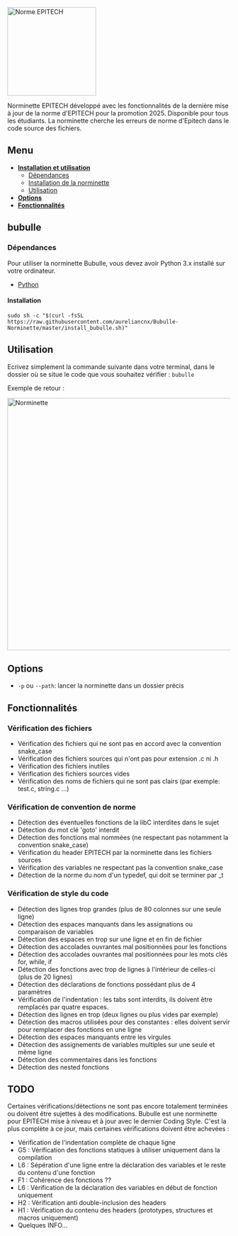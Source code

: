 [<img alt="Norme EPITECH" src="https://raw.githubusercontent.com/aureliancnx/Bubulle-Norminette/master/images/logo.png" width="200px"/>](https://github.com/aureliancnx/Bubulle-Norminette)

Norminette EPITECH développé avec les fonctionnalités de la dernière mise à jour de la norme d'EPITECH pour la promotion 2025. Disponible pour tous les étudiants.
La norminette cherche les erreurs de norme d'Epitech dans le code source des fichiers.

## Menu

* __[Installation et utilisation](#bubulle)__
  * [Dépendances](#dépendances)
  * [Installation de la norminette](#installation)
  * [Utilisation](#utilisation)
* __[Options](#options)__
* __[Fonctionnalités](#features)__

## bubulle

### Dépendances
  Pour utiliser la norminette Bubulle, vous devez avoir Python 3.x installé sur votre ordinateur.
 - [Python](https://python.com)

#### Installation
```
sudo sh -c "$(curl -fsSL https://raw.githubusercontent.com/aureliancnx/Bubulle-Norminette/master/install_bubulle.sh)"
```
## Utilisation

  Ecrivez simplement la commande suivante dans votre terminal, dans le dossier où se situe le code que vous souhaitez vérifier : 
 `bubulle`
 
 Exemple de retour :

[<img alt="Norminette" src="https://raw.githubusercontent.com/aureliancnx/Bubulle-Norminette/master/images/example1.png" width="570px"/>](https://github.com/aureliancnx/Bubulle-Norminette)

## Options

 - `-p` ou `--path`: lancer la norminette dans un dossier précis

## Fonctionnalités

### Vérification des fichiers
 - Vérification des fichiers qui ne sont pas en accord avec la convention snake_case
 - Vérification des fichiers sources qui n'ont pas pour extension .c ni .h
 - Vérification des fichiers inutiles
 - Vérification des fichiers sources vides
 - Vérification des noms de fichiers qui ne sont pas clairs (par exemple: test.c, string.c ...)
 
### Vérification de convention de norme

 - Détection des éventuelles fonctions de la libC interdites dans le sujet
 - Détection du mot clé 'goto' interdit
 - Détection des fonctions mal nommées (ne respectant pas notamment la convention snake_case)
 - Vérification du header EPITECH par la norminette dans les fichiers sources
 - Vérification des variables ne respectant pas la convention snake_case
 - Détection de la norme du nom d'un typedef, qui doit se terminer par _t

### Vérification de style du code

 - Détection des lignes trop grandes (plus de 80 colonnes sur une seule ligne)
 - Détection des espaces manquants dans les assignations ou comparaison de variables
 - Détection des espaces en trop sur une ligne et en fin de fichier
 - Détection des accolades ouvrantes mal positionnées pour les fonctions
 - Détection des accolades ouvrantes mal positionnées pour les mots clés for, while, if
 - Détection des fonctions avec trop de lignes à l'intérieur de celles-ci (plus de 20 lignes)
 - Détection des déclarations de fonctions possédant plus de 4 paramètres
 - Vérification de l'indentation : les tabs sont interdits, ils doivent être remplacés par quatre espaces.
 - Détection des lignes en trop (deux lignes ou plus vides par exemple)
 - Détection des macros utilisées pour des constantes : elles doivent servir pour remplacer des fonctions en une ligne
 - Détection des espaces manquants entre les virgules
 - Détection des assignements de variables multiples sur une seule et même ligne
 - Détection des commentaires dans les fonctions
 - Détection des nested fonctions
 
## TODO

 Certaines vérifications/détections ne sont pas encore totalement terminées ou doivent être sujettes à des modifications. Bubulle est une norminette pour EPITECH mise à niveau et à jour avec le dernier Coding Style. C'est la plus complète à ce jour, mais certaines vérifications doivent être achevées :
 
 - Vérification de l'indentation complète de chaque ligne
 - G5 : Vérification des fonctions statiques à utiliser uniquement dans la compilation
 - L6 : Sépération d'une ligne entre la déclaration des variables et le reste du contenu d'une fonction
 - F1 : Cohérence des fonctions ??
 - L6 : Vérification de la déclaration des variables en début de fonction uniquement
 - H2 : Vérification anti double-inclusion des headers
 - H1 : Vérification du contenu des headers (prototypes, structures et macros uniquement)
 - Quelques INFO...
